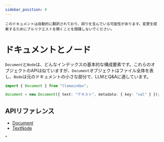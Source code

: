```yaml
---
sidebar_position: 0
---
```


`このドキュメントは自動的に翻訳されており、誤りを含んでいる可能性があります。変更を提案するためにプルリクエストを開くことを躊躇しないでください。`

# ドキュメントとノード

`Document`と`Node`は、どんなインデックスの基本的な構成要素です。これらのオブジェクトのAPIは似ていますが、`Document`オブジェクトはファイル全体を表し、`Node`は元のドキュメントの小さな部分で、LLMとQ&Aに適しています。

```typescript
import { Document } from "llamaindex";

document = new Document({ text: "テキスト", metadata: { key: "val" } });
```

## APIリファレンス

- [Document](../../api/classes/Document.md)
- [TextNode](../../api/classes/TextNode.md)

"

